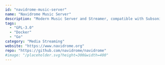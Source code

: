 ```yaml
---
id: "navidrome-music-server"
name: "Navidrome Music Server"
description: "Modern Music Server and Streamer, compatible with Subsonic/Airsonic."
tags:
  - "GPL-3.0"
  - "Docker"
  - "Go"
category: "Media Streaming"
website: "https://www.navidrome.org"
repo: "https://github.com/navidrome/navidrome"
#image: "/placeholder.svg?height=300&width=400"
---
```


